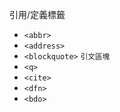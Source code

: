 引用/定義標籤
- `<abbr>`
- `<address>`
- `<blockquote>` <small>引文區塊</small>
- `<q>`
- `<cite>`
- `<dfn>`
- `<bdo>`